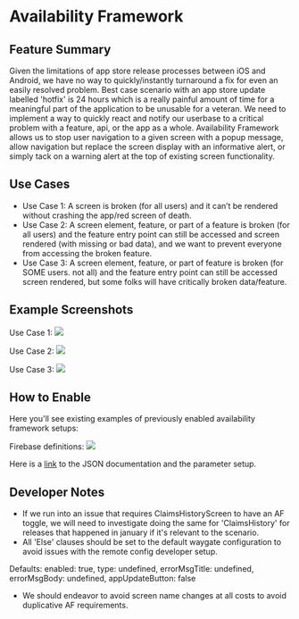 # Availability Framework

## Feature Summary

Given the limitations of app store release processes between iOS and Android, we have no way to quickly/instantly turnaround a fix for even an easily resolved problem. Best case scenario with an app store update labelled 'hotfix' is 24 hours which is a really painful amount of time for a meaningful part of the application to be unusable for a veteran. We need to implement a way to quickly react and notify our userbase to a critical problem with a feature, api, or the app as a whole. Availability Framework allows us to stop user navigation to a given screen with a popup message, allow navigation but replace the screen display with an informative alert, or simply tack on a warning alert at the top of existing screen functionality.

## Use Cases

* Use Case 1: A screen is broken (for all users) and it can’t be rendered without crashing the app/red screen of death.
* Use Case 2: A screen element, feature, or part of a feature is broken (for all users) and the feature entry point can still be accessed and screen rendered (with missing or bad data), and we want to prevent everyone from accessing the broken feature.
* Use Case 3: A screen element, feature, or part of feature is broken (for SOME users. not all) and the feature entry point can still be accessed screen rendered, but some folks will have critically broken data/feature.

## Example Screenshots

Use Case 1: ![](../../../static/img/availabilityFramework/AF-UseCase1.png)

Use Case 2: ![](../../../static/img/availabilityFramework/AF-UseCase2.png)

Use Case 3: ![](../../../static/img/availabilityFramework/AF-UseCase3.png)

## How to Enable

Here you'll see existing examples of previously enabled availability framework setups:

Firebase definitions: ![](../../../static/img/availabilityFramework/AF_in_Firebase.png)

Here is a [link](https://github.com/department-of-veterans-affairs/va.gov-team/blob/master/products/va-mobile-app/Teams/QA%20and%20Release/Policies/Process-%20Availability%20Framework.md#json-disclaimer) to the JSON documentation and the parameter setup.

## Developer Notes

* If we run into an issue that requires ClaimsHistoryScreen to have an AF toggle, we will need to investigate doing the same for 'ClaimsHistory' for releases that happened in january if it's relevant to the scenario.
* All 'Else' clauses should be set to the default waygate configuration to avoid issues with the remote config developer setup.

Defaults:
  enabled: true,
  type: undefined,
  errorMsgTitle: undefined,
  errorMsgBody: undefined,
  appUpdateButton: false

* We should endeavor to avoid screen name changes at all costs to avoid duplicative AF requirements.
